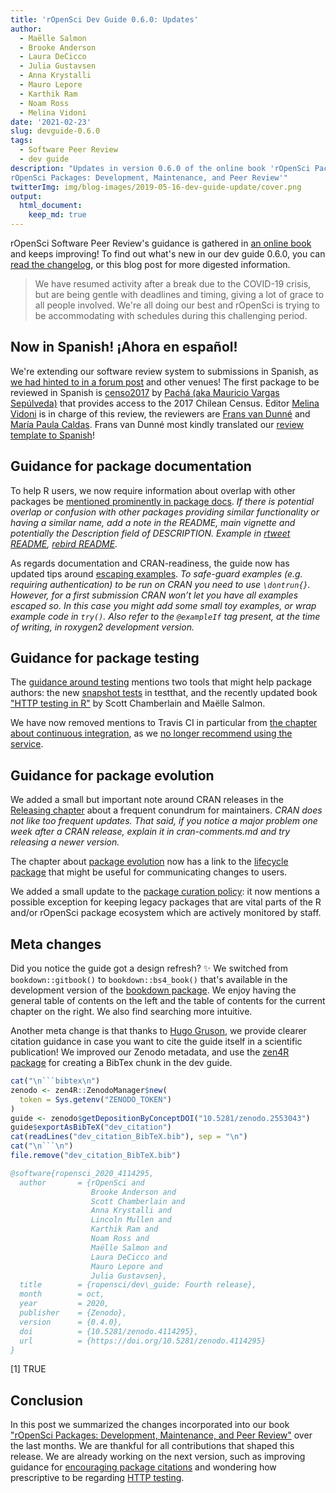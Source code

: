 ```yaml
---
title: 'rOpenSci Dev Guide 0.6.0: Updates'
author:
  - Maëlle Salmon
  - Brooke Anderson
  - Laura DeCicco
  - Julia Gustavsen
  - Anna Krystalli
  - Mauro Lepore
  - Karthik Ram
  - Noam Ross
  - Melina Vidoni
date: '2021-02-23'
slug: devguide-0.6.0
tags:
  - Software Peer Review
  - dev guide
description: "Updates in version 0.6.0 of the online book 'rOpenSci Packages: Development, Maintenance, and Peer Review
rOpenSci Packages: Development, Maintenance, and Peer Review'"
twitterImg: img/blog-images/2019-05-16-dev-guide-update/cover.png
output: 
  html_document:
    keep_md: true
---
```


rOpenSci Software Peer Review's guidance is gathered in [an online book](https://devguide.ropensci.org/) and keeps improving!
To find out what's new in our dev guide 0.6.0, you can [read the changelog](https://devguide.ropensci.org/booknews.html), 
or this blog post for more digested information.

> We have resumed activity after a break due to the COVID-19 crisis, but are being gentle with deadlines and timing, giving a lot of grace to all people involved. We're all doing our best and rOpenSci is trying to be accommodating with schedules during this challenging period.

## Now in Spanish! ¡Ahora en español!

We're extending our software review system to submissions in Spanish, as [we had hinted to in a forum post](https://discuss.ropensci.org/t/language-documentation-for-a-package/2221/3) and other venues!
The first package to be reviewed in Spanish is [
censo2017](https://github.com/ropensci/software-review/issues/414) by [Pachá (aka Mauricio Vargas Sepúlveda)](/author/pachá-aka-mauricio-vargas-sepúlveda/) that provides access to the 2017 Chilean Census.
Editor [Melina Vidoni](/blog/2019/01/31/more_editors/) is in charge of this review, the reviewers are [Frans van Dunné](https://github.com/FvD) and [María Paula Caldas](https://www.mpaulacaldas.com/).
Frans van Dunné most kindly translated our [review template to Spanish](https://devdevguide.ropensci.org/reviewtemplatees.html)!

## Guidance for package documentation

To help R users, we now require information about overlap with other packages be [mentioned prominently in package docs](https://devdevguide.netlify.app/building.html#general).
_If there is potential overlap or confusion with other packages providing similar functionality or having a similar name, add a note in the README, main vignette and potentially the Description field of DESCRIPTION. Example in [rtweet README](https://docs.ropensci.org/rtweet/), [rebird README](https://docs.ropensci.org/rebird/#auk-vs-rebird)._

As regards documentation and CRAN-readiness, the guide now has updated tips around [escaping examples](https://devdevguide.netlify.app/building.html#examples).
_To safe-guard examples (e.g. requiring authentication) to be run on CRAN you need to use `\dontrun{}`. However, for a first submission CRAN won’t let you have all examples escaped so. In this case you might add some small toy examples, or wrap example code in `try()`. Also refer to the `@exampleIf` tag present, at the time of writing, in roxygen2 development version._

## Guidance for package testing

The [guidance around testing](https://devdevguide.netlify.app/building.html#testing) mentions two tools that might help package authors: the new [snapshot tests](https://testthat.r-lib.org/articles/snapshotting.html) in testthat, and the recently updated book ["HTTP testing in R"](/blog/2021/01/26/http-testing-book/) by Scott Chamberlain and Maëlle Salmon.

We have now removed mentions to Travis CI in particular from [the chapter about continuous integration](https://devdevguide.netlify.app/ci.html), as we [no longer recommend using the service](/technotes/2020/11/19/moving-away-travis/).

## Guidance for package evolution

We added a small but important note around CRAN releases in the [Releasing chapter](https://devdevguide.netlify.app/releasing.html#releasing-1) about a frequent conundrum for maintainers.
_CRAN does not like too frequent updates. That said, if you notice a major problem one week after a CRAN release, explain it in cran-comments.md and try releasing a newer version._

The chapter about [package evolution](https://devdevguide.netlify.app/evolution.html) now has a link to the [lifecycle package](https://lifecycle.r-lib.org/articles/lifecycle.html) that might be useful for communicating changes to users.

We added a small update to the [package curation policy](https://devdevguide.netlify.app/curationpolicy.html#legacy-acquired-packages): it now mentions a possible exception for keeping legacy packages that are vital parts of the R and/or rOpenSci package ecosystem which are actively monitored by staff. 

## Meta changes

Did you notice the guide got a design refresh? :sparkles:
We switched from `bookdown::gitbook()` to `bookdown::bs4_book()` that's available in the development version of the [bookdown package](https://github.com/rstudio/bookdown/).
We enjoy having the general table of contents on the left and the table of contents for the current chapter on the right.
We also find searching more intuitive.

Another meta change is that thanks to [Hugo Gruson](https://github.com/Bisaloo), we provide clearer citation guidance in case you want to cite the guide itself in a scientific publication!
We improved our Zenodo metadata, and use the [zen4R package](v) for creating a BibTex chunk in the dev guide.


```r
cat("\n```bibtex\n")
zenodo <- zen4R::ZenodoManager$new(
  token = Sys.getenv("ZENODO_TOKEN")
)
guide <- zenodo$getDepositionByConceptDOI("10.5281/zenodo.2553043")
guide$exportAsBibTeX("dev_citation")
cat(readLines("dev_citation_BibTeX.bib"), sep = "\n")
cat("\n```\n")
file.remove("dev_citation_BibTeX.bib")
```


```bibtex
@software{ropensci_2020_4114295,
  author       = {rOpenSci and
                  Brooke Anderson and
                  Scott Chamberlain and
                  Anna Krystalli and
                  Lincoln Mullen and
                  Karthik Ram and
                  Noam Ross and
                  Maëlle Salmon and
                  Laura DeCicco and
                  Mauro Lepore and
                  Julia Gustavsen},
  title        = {ropensci/dev\_guide: Fourth release},
  month        = oct,
  year         = 2020,
  publisher    = {Zenodo},
  version      = {0.4.0},
  doi          = {10.5281/zenodo.4114295},
  url          = {https://doi.org/10.5281/zenodo.4114295}
}

```
[1] TRUE

## Conclusion

In this post we summarized the changes incorporated into our book ["rOpenSci Packages: Development, Maintenance, and Peer Review"](https://devguide.ropensci.org/) over the last months. 
We are thankful for all contributions that shaped this release. 
We are already working on the next version, such as improving guidance for [encouraging package citations](/blog/2021/02/16/package-citation/) and wondering how prescriptive to be regarding [HTTP testing](/blog/2021/01/26/http-testing-book/).
